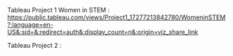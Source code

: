 Tableau Project 1 Women in STEM : https://public.tableau.com/views/Project1_17277213842780/WomeninSTEM?:language=en-US&:sid=&:redirect=auth&:display_count=n&:origin=viz_share_link


Tableau Project 2 :
